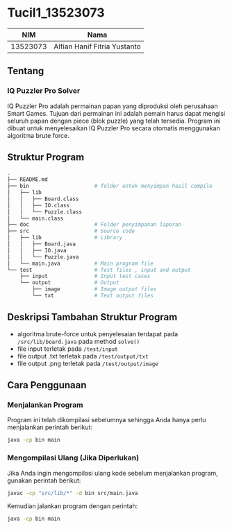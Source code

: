 # Tucil1_13523073

|   NIM    |             Nama             |
| :------: | :--------------------------: |
| 13523073 | Alfian Hanif Fitria Yustanto |

## Tentang

### IQ Puzzler Pro Solver

IQ Puzzler Pro adalah permainan papan yang diproduksi oleh perusahaan Smart Games. Tujuan dari permainan ini adalah pemain harus dapat mengisi seluruh papan dengan piece (blok puzzle) yang telah tersedia. Program ini dibuat untuk menyelesaikan IQ Puzzler Pro secara otomatis menggunakan algoritma brute force.

## Struktur Program

```bash
.
├── README.md
├── bin                     # folder untuk menyimpan hasil compile
│   ├── lib
│   │   ├── Board.class
│   │   ├── IO.class
│   │   └── Puzzle.class
│   └── main.class
├── doc                     # Folder penyimpanan laporan
├── src                     # Source code
│   ├── lib                 # Library
│   │   ├── Board.java
│   │   ├── IO.java
│   │   └── Puzzle.java
│   └── main.java           # Main program file
└── test                    # Test files , input and output
    ├── input               # Input test cases
    └── output              # Output
        ├── image           # Image output files
        └── txt             # Text output files
```

## Deskripsi Tambahan Struktur Program

- algoritma brute-force untuk penyelesaian terdapat pada `/src/lib/board.java` pada method `solve()`
- file input terletak pada `/test/input`
- file output .txt terletak pada `/test/output/txt`
- file output .png terletak pada `/test/output/image`

## Cara Penggunaan

### Menjalankan Program

Program ini telah dikompilasi sebelumnya sehingga Anda hanya perlu menjalankan perintah berikut:

```sh
java -cp bin main
```

### Mengompilasi Ulang (Jika Diperlukan)

Jika Anda ingin mengompilasi ulang kode sebelum menjalankan program, gunakan perintah berikut:

```sh
javac -cp "src/lib/*" -d bin src/main.java
```

Kemudian jalankan program dengan perintah:

```sh
java -cp bin main
```
